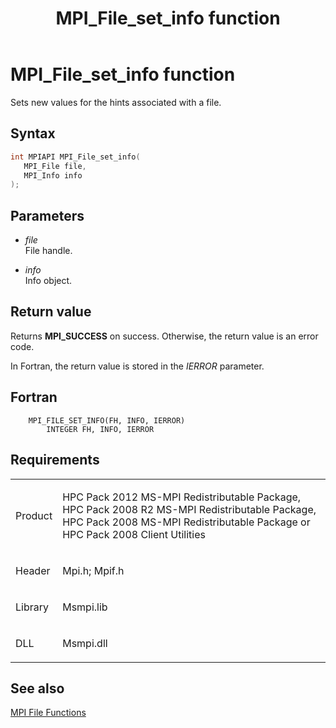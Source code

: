 ﻿---
title: MPI_File_set_info function
TOCTitle: MPI_File_set_info function
ms:assetid: 3e44f6dd-26e1-467c-981d-09cc842d2a1b
ms:mtpsurl: https://msdn.microsoft.com/en-us/library/Dn473356(v=VS.85)
ms:contentKeyID: 59360892
ms.date: 03/28/2018
mtps_version: v=VS.85
f1_keywords:
- MPI_FILE_SET_INFO
- mpif/MPI_File_set_info
- mpi/MPI_FILE_SET_INFO
dev_langs:
- C++
- C
---

# MPI\_File\_set\_info function

Sets new values for the hints associated with a file.

## Syntax

``` c++
int MPIAPI MPI_File_set_info(
   MPI_File file,
   MPI_Info info
);
```

## Parameters

  - *file*  
    File handle.

  - *info*  
    Info object.

## Return value

Returns **MPI\_SUCCESS** on success. Otherwise, the return value is an error code.

In Fortran, the return value is stored in the *IERROR* parameter.

## Fortran

``` FORTRAN
    MPI_FILE_SET_INFO(FH, INFO, IERROR)
        INTEGER FH, INFO, IERROR
```

## Requirements

<table>
<colgroup>
<col/>
<col/>
</colgroup>
<tbody>
<tr class="odd">
<td><p>Product</p></td>
<td><p>HPC Pack 2012 MS-MPI Redistributable Package, HPC Pack 2008 R2 MS-MPI Redistributable Package, HPC Pack 2008 MS-MPI Redistributable Package or HPC Pack 2008 Client Utilities</p></td>
</tr>
<tr class="even">
<td><p>Header</p></td>
<td>Mpi.h;
Mpif.h</td>
</tr>
<tr class="odd">
<td><p>Library</p></td>
<td>Msmpi.lib</td>
</tr>
<tr class="even">
<td><p>DLL</p></td>
<td>Msmpi.dll</td>
</tr>
</tbody>
</table>


## See also

[MPI File Functions](mpi-file-functions.md)

